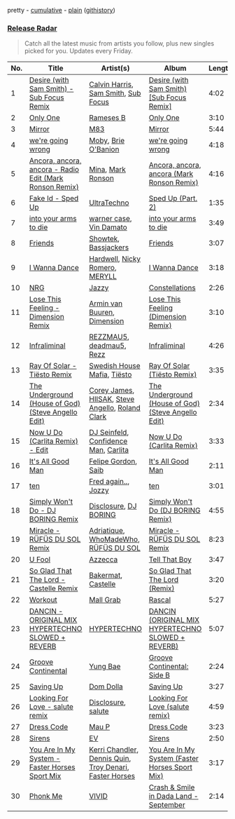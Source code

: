 pretty - [cumulative](/playlists/cumulative/Release%20Radar.md) - [plain](/playlists/plain/37i9dQZEVXbsudmxBFKW7G) ([githistory](https://github.githistory.xyz/vitokorn/spotify-playlist-archive/blob/master/playlists/plain/37i9dQZEVXbsudmxBFKW7G))

### [Release Radar](https://open.spotify.com/playlist/37i9dQZEVXbsudmxBFKW7G)

> Catch all the latest music from artists you follow, plus new singles picked for you. Updates every Friday.

| No. | Title | Artist(s) | Album | Length |
|---|---|---|---|---|
| 1 | [Desire (with Sam Smith) - Sub Focus Remix](https://open.spotify.com/track/7IUY0Rzr9I0UyvBznqcOI2) | [Calvin Harris](https://open.spotify.com/artist/7CajNmpbOovFoOoasH2HaY), [Sam Smith](https://open.spotify.com/artist/2wY79sveU1sp5g7SokKOiI), [Sub Focus](https://open.spotify.com/artist/0QaSiI5TLA4N7mcsdxShDO) | [Desire (with Sam Smith) [Sub Focus Remix]](https://open.spotify.com/album/7gTIAfkiCw6MKdjxrta8Iw) | 4:02 |
| 2 | [Only One](https://open.spotify.com/track/1MBehMaXU8nFUAPVuqF4pe) | [Rameses B](https://open.spotify.com/artist/06EfEcjc0vdvI6VNL0soIO) | [Only One](https://open.spotify.com/album/4Zzw1YOSdydjqP6uqxaSf7) | 3:10 |
| 3 | [Mirror](https://open.spotify.com/track/7C74FYSogQMpySq38PGJxg) | [M83](https://open.spotify.com/artist/63MQldklfxkjYDoUE4Tppz) | [Mirror](https://open.spotify.com/album/3nezsTrPW8H4MkHrOwwmZf) | 5:44 |
| 4 | [we're going wrong](https://open.spotify.com/track/0ZSKRyeth2Bo3sin3QvC6q) | [Moby](https://open.spotify.com/artist/3OsRAKCvk37zwYcnzRf5XF), [Brie O'Banion](https://open.spotify.com/artist/3EoSm0VXLJgVCAPsPS4a6G) | [we're going wrong](https://open.spotify.com/album/0cxzv4qbITfKKH1N2lxq65) | 4:18 |
| 5 | [Ancora, ancora, ancora - Radio Edit (Mark Ronson Remix)](https://open.spotify.com/track/0uBZ6Yk2k7QFkTEKdkqrKB) | [Mina](https://open.spotify.com/artist/3HL1CyOnDLFJo1Rr8YBlKy), [Mark Ronson](https://open.spotify.com/artist/3hv9jJF3adDNsBSIQDqcjp) | [Ancora, ancora, ancora (Mark Ronson Remix)](https://open.spotify.com/album/42JwuEeoDbsMeHXZFEoic5) | 4:16 |
| 6 | [Fake Id - Sped Up](https://open.spotify.com/track/6i7ajy1tEpB3nzxwxV4ifl) | [UltraTechno](https://open.spotify.com/artist/0ZKQGB49AwsmJwfbryeodZ) | [Sped Up (Part. 2)](https://open.spotify.com/album/4yscHaCx8L8DYo6SMMXY2x) | 1:35 |
| 7 | [into your arms to die](https://open.spotify.com/track/36aPqCbwtOBw1M80zzgEMP) | [warner case](https://open.spotify.com/artist/106OuakzOxxbXTuigEEf01), [Vin Damato](https://open.spotify.com/artist/4GZheXbY0Tx2Q2WNgTyOeD) | [into your arms to die](https://open.spotify.com/album/0NLBPOPsAZhhjn2sHt9pD2) | 3:49 |
| 8 | [Friends](https://open.spotify.com/track/0TqBVW2OXLf6UaNmBZtARL) | [Showtek](https://open.spotify.com/artist/3gk0OYeLFWYupGFRHqLSR7), [Bassjackers](https://open.spotify.com/artist/6xQvQwZQQuq9R3TdPNbcR8) | [Friends](https://open.spotify.com/album/3h5fxBPJ7aZHYvKpxYiR2Y) | 3:07 |
| 9 | [I Wanna Dance](https://open.spotify.com/track/2UMDjpShbeQoON9Dn7ONMK) | [Hardwell](https://open.spotify.com/artist/6BrvowZBreEkXzJQMpL174), [Nicky Romero](https://open.spotify.com/artist/5ChF3i92IPZHduM7jN3dpg), [MERYLL](https://open.spotify.com/artist/4pqY01dGuzojomnVCXYbXC) | [I Wanna Dance](https://open.spotify.com/album/6CxgIkOgE7uIG4p70b8lyl) | 3:18 |
| 10 | [NRG](https://open.spotify.com/track/44QkpZXInhOAPDWUrtHaUy) | [Jazzy](https://open.spotify.com/artist/7zAAwgV5Wqmvpb4GzvlRkP) | [Constellations](https://open.spotify.com/album/4iYUh0Cw9bB5XSObj8AuQq) | 2:26 |
| 11 | [Lose This Feeling - Dimension Remix](https://open.spotify.com/track/5f69wzvle0b9ColR7wuvEK) | [Armin van Buuren](https://open.spotify.com/artist/0SfsnGyD8FpIN4U4WCkBZ5), [Dimension](https://open.spotify.com/artist/1QMgre3BHX161ZHtWMUu6S) | [Lose This Feeling (Dimension Remix)](https://open.spotify.com/album/2kHZ7gAabF2o10f7i4VdRq) | 3:10 |
| 12 | [Infraliminal](https://open.spotify.com/track/7syNqxCLAQZzQlkRyJIfDr) | [REZZMAU5](https://open.spotify.com/artist/7m5U1YbhADGvZc2mIhfe1j), [deadmau5](https://open.spotify.com/artist/2CIMQHirSU0MQqyYHq0eOx), [Rezz](https://open.spotify.com/artist/4aKdmOXdUKX07HVd3sGgzw) | [Infraliminal](https://open.spotify.com/album/3RoWzELirpqIEBueczpnNF) | 4:26 |
| 13 | [Ray Of Solar - Tiësto Remix](https://open.spotify.com/track/4HfQpalNYBccGOio2lqFbW) | [Swedish House Mafia](https://open.spotify.com/artist/1h6Cn3P4NGzXbaXidqURXs), [Tiësto](https://open.spotify.com/artist/2o5jDhtHVPhrJdv3cEQ99Z) | [Ray Of Solar (Tiësto Remix)](https://open.spotify.com/album/2wu3YZ0c80fgq9IcKhyDHH) | 3:35 |
| 14 | [The Underground (House of God) (Steve Angello Edit)](https://open.spotify.com/track/6eXcsUleXlA18Bj3V4G89w) | [Corey James](https://open.spotify.com/artist/0pICHdgyIVvu5jvDsFu9pD), [HIISAK](https://open.spotify.com/artist/45cP3p476ZtqaaATv4cScf), [Steve Angello](https://open.spotify.com/artist/4FqPRilb0Ja0TKG3RS3y4s), [Roland Clark](https://open.spotify.com/artist/4OGlp2UdUQGPJVbvJ82Cz5) | [The Underground (House of God) (Steve Angello Edit)](https://open.spotify.com/album/0lFRYuIoMtsKlzfXROqGCv) | 2:34 |
| 15 | [Now U Do (Carlita Remix) - Edit](https://open.spotify.com/track/4npDRstA1cZPDshgtC3mvv) | [DJ Seinfeld](https://open.spotify.com/artist/37YzpfBeFju8QRZ3g0Ha1Q), [Confidence Man](https://open.spotify.com/artist/0RwXnFrEoI8tltFvYpJgP6), [Carlita](https://open.spotify.com/artist/1GVbOnrND8b3eh2JZ4opw8) | [Now U Do (Carlita Remix)](https://open.spotify.com/album/7t88wDCAJBUW98FDo1imXi) | 3:33 |
| 16 | [It's All Good Man](https://open.spotify.com/track/0JTvUlDFNgbrHoouTyHVQx) | [Felipe Gordon](https://open.spotify.com/artist/7rQKvsWUOJgXmInx2JuaXj), [Saib](https://open.spotify.com/artist/6N4HlHINMvoTyAL0yhBUCk) | [It's All Good Man](https://open.spotify.com/album/7KqSFWWbQKiTM9xZDxsS2W) | 2:11 |
| 17 | [ten](https://open.spotify.com/track/5QOBT97OmYCZo1W5u7tRrB) | [Fred again..](https://open.spotify.com/artist/4oLeXFyACqeem2VImYeBFe), [Jozzy](https://open.spotify.com/artist/6Ja6zFB5d7XRihhfMo6KzY) | [ten](https://open.spotify.com/album/0GuEvq4vzB9QqUaU8lVL0F) | 3:01 |
| 18 | [Simply Won't Do - DJ BORING Remix](https://open.spotify.com/track/6u7QJ9AVsSzkCGJZTzHQtC) | [Disclosure](https://open.spotify.com/artist/6nS5roXSAGhTGr34W6n7Et), [DJ BORING](https://open.spotify.com/artist/3MkIU5jhXTMK9pYQTRVI6p) | [Simply Won't Do (DJ BORING Remix)](https://open.spotify.com/album/75keapwOSA8CGgg6mjUXXY) | 4:55 |
| 19 | [Miracle - RÜFÜS DU SOL Remix](https://open.spotify.com/track/2yTjbIZDwHO41HIwDNPB8K) | [Adriatique](https://open.spotify.com/artist/02DWGcShQivFepRvGJ7xhB), [WhoMadeWho](https://open.spotify.com/artist/50Lr1puweM1hFsF1LpIZLM), [RÜFÜS DU SOL](https://open.spotify.com/artist/5Pb27ujIyYb33zBqVysBkj) | [Miracle - RÜFÜS DU SOL Remix](https://open.spotify.com/album/0YrIrVXVrpZZM7cjxF8erW) | 8:23 |
| 20 | [U Fool](https://open.spotify.com/track/4mFGCrEzSlR2NnedgfPvSf) | [Azzecca](https://open.spotify.com/artist/2k5DY2QDU3kBi5DX7OQlWj) | [Tell That Boy](https://open.spotify.com/album/1pQODgWcJzz8oUoucbos1R) | 3:47 |
| 21 | [So Glad That The Lord - Castelle Remix](https://open.spotify.com/track/63JOLINOPIn8iq7bBwFyuG) | [Bakermat](https://open.spotify.com/artist/3MyFDtqB80WZvbtCZRsekM), [Castelle](https://open.spotify.com/artist/4EDL1aHoT46jRLUjubeVNM) | [So Glad That The Lord (Remix)](https://open.spotify.com/album/5zRku9MdsuRukk3VkyfZuy) | 3:20 |
| 22 | [Workout](https://open.spotify.com/track/3yCbxNAUuSQOHjnOobHYF4) | [Mall Grab](https://open.spotify.com/artist/7yF6JnFPDzgml2Ytkyl5D7) | [Rascal](https://open.spotify.com/album/0vVjA9jq1NQF76dtyy7S6y) | 5:27 |
| 23 | [DANCIN - ORIGINAL MIX HYPERTECHNO SLOWED + REVERB](https://open.spotify.com/track/2XZIZtDvXgfNqxVs0LFMDF) | [HYPERTECHNO](https://open.spotify.com/artist/4YYOTpMoikKdYWWuTWjbqo) | [DANCIN (ORIGINAL MIX HYPERTECHNO SLOWED + REVERB)](https://open.spotify.com/album/5ZyA4VJxvwOLaIdCVgDrm7) | 5:07 |
| 24 | [Groove Continental](https://open.spotify.com/track/1mPcQLxdZ7sy20stCrzSYD) | [Yung Bae](https://open.spotify.com/artist/30FDJPN3RtwJZ20g5YGCRX) | [Groove Continental: Side B](https://open.spotify.com/album/6DJVP3L3EJcbOVYMHbAZyr) | 2:24 |
| 25 | [Saving Up](https://open.spotify.com/track/787Y2idwCU2Rk60Prv4wpr) | [Dom Dolla](https://open.spotify.com/artist/205i7E8fNVfojowcQSfK9m) | [Saving Up](https://open.spotify.com/album/3XTTqxcEOZgaTobJlRefvF) | 3:27 |
| 26 | [Looking For Love - salute remix](https://open.spotify.com/track/3pbaa7YbnJLNif8TOONI9t) | [Disclosure](https://open.spotify.com/artist/6nS5roXSAGhTGr34W6n7Et), [salute](https://open.spotify.com/artist/1np8xozf7ATJZDi9JX8Dx5) | [Looking For Love (salute remix)](https://open.spotify.com/album/550Hl0NNiWdFJcIqaMGWuT) | 4:59 |
| 27 | [Dress Code](https://open.spotify.com/track/0rK3a7tLRVgJBoc2DP3tIX) | [Mau P](https://open.spotify.com/artist/0w1sbtZVQoK6GzV4A4OkCv) | [Dress Code](https://open.spotify.com/album/4LvkMrD1HDDOzWHRS7GKE1) | 3:23 |
| 28 | [Sirens](https://open.spotify.com/track/3HeOOjms1LHV4U91lKcbwd) | [EV](https://open.spotify.com/artist/1qOueWotu6CIb1GMoib2GX) | [Sirens](https://open.spotify.com/album/3L4Meb0nRGrUulc4Xp9esu) | 2:50 |
| 29 | [You Are In My System - Faster Horses Sport Mix](https://open.spotify.com/track/4cxpgHXbVh4sGwb1C7TAG2) | [Kerri Chandler](https://open.spotify.com/artist/7nqpEU6DCHkNtK1bYsyS3W), [Dennis Quin](https://open.spotify.com/artist/1iaGffGcjxdzSFkwfCN2Ul), [Troy Denari](https://open.spotify.com/artist/2cNKz5QJgfclP9Ay7Okghv), [Faster Horses](https://open.spotify.com/artist/3LpHT7su9Y4DLfV6NCfZKZ) | [You Are In My System (Faster Horses Sport Mix)](https://open.spotify.com/album/4x5rQlOXx23lz5aImLGMOt) | 3:17 |
| 30 | [Phonk Me](https://open.spotify.com/track/5YRR555j2fT60cNemiGaPG) | [VIVID](https://open.spotify.com/artist/3VcAPpkjFtd3Sj5fmqPQd1) | [Crash & Smile in Dada Land - September](https://open.spotify.com/album/1HUWvbL32QDXJkQeTOjEoT) | 2:14 |
